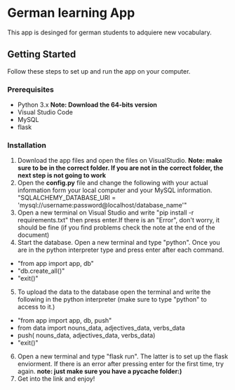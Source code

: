 # German learning App
This app is desinged for german students to adquiere new vocabulary. 

## Getting Started

Follow these steps to set up and run the app on your computer.

### Prerequisites

- Python 3.x **Note: Download the 64-bits version**
- Visual Studio Code
- MySQL
- flask
   
### Installation

1. Download the app files and open the files on VisualStudio.
 **Note: make sure to be in the correct folder. If you are not in the correct folder, the next step is not going to work**
2. Open the **config.py** file and change the following with your actual information form your local computer and your MySQL information. "SQLALCHEMY_DATABASE_URI = 'mysql://username:password@localhost/database_name'"
3. Open a new terminal on Visual Studio and write "pip install -r requirements.txt" then press enter.If there is an "Error", don't worry, it should be fine (if you find problems check the note at the end of the document) 
4. Start the database. Open a new terminal and type "python". Once you are in the python interpreter type and press enter after each command.
- "from app import app, db"
- "db.create_all()"
- "exit()"
5. To upload the data to the database open the terminal and write the following in the python interpreter (make sure to type "python" to access to it.)
  - "from app import app, db, push"
  - from data import nouns_data, adjectives_data, verbs_data
  - push( nouns_data, adjectives_data, verbs_data)
  - "exit()"
6. Open a new terminal and type "flask run". The latter is to set up the flask enviorment. If there is an error after pressing enter for the first time, try again.
**note: just make sure you have a pycache folder:)**
7. Get into the link and enjoy!




